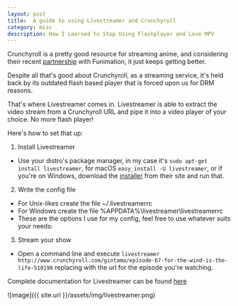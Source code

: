 ```yaml
---
layout: post
title:  A guide to using Livestreamer and Crunchyroll
category: misc
description: How I Learned to Stop Using Flashplayer and Love MPV
---
```


Crunchyroll is a pretty good resource for streaming anime, and considering their recent [partnership](http://www.crunchyroll.com/anime-news/2016/09/08/crunchyroll-and-funimation-partner-to-expand-access-to-anime) with Funimation, it just keeps getting better.  

Despite all that's good about Crunchyroll, as a streaming service, it's held back by its outdated flash based player that is forced upon us for DRM reasons.

That's where Livestreamer comes in.  Livestreamer is able to extract the video stream from a Crunchyroll URL and pipe it into a video player of your choice.  No more flash player!

Here's how to set that up:

1. Install Livestreamer
 - Use your distro's package manager, in my case it's `sudo apt-get install livestreamer`, for macOS `easy_install -U livestreamer`, or if you're on Windows, download the [installer](http://docs.livestreamer.io/install.html#installer) from their site and run that.
2. Write the config file
 - For Unix-likes create the file ~/.livestreamerrc
 - For Windows create the file %APPDATA%\livestreamer\livestreamerrc
 - These are the options I use for my config, feel free to use whatever suits your needs:
 
 <script src="https://gist.github.com/alec-chan/66b4bfc3b27672b31a82846d80f13384.js"></script>

3. Stream your show
 - Open a command line and execute `livestreamer http://www.crunchyroll.com/gintama/episode-67-for-the-wind-is-the-life-510196` replacing with the url for the episode you're watching.

 Complete documentation for Livestreamer can be found [here](http://docs.livestreamer.io/)


![image]({{ site.url }}/assets/img/livestreamer.png)